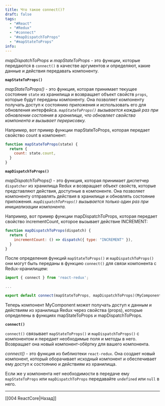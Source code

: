 ```yaml
---
title: Что такое connect()?
draft: false
tags:
  - "#React"
  - "#Redux"
  - "#connect"
  - "#mapDispatchToProps"
  - "#mapStateToProps"
info:
---
```

_mapDispatchToProps_ и _mapStateToProps_ - это функции, которые передаются в `connect()` в качестве аргументов и определяют, какие данные и действия передавать компоненту.

**`mapStateToProps()`**

_mapStateToProps()_ - это функция, которая принимает текущее состояние `state` из хранилища и возвращает объект свойств `props`, которые будут переданы компоненту. Она позволяет компоненту получать доступ к состоянию приложения и использовать его для обновления интерфейса. _`mapStateToProps()` вызывается каждый раз при обновлении состояния в хранилище, что обновляет свойства компонента и вызывает перерисовку._

Например, вот пример функции mapStateToProps, которая передает свойство count в компонент:

```jsx
function mapStateToProps(state) {
  return {
    count: state.count,
  }
}
```

**`mapDispatchToProps()`**

_mapDispatchToProps()_ - это функция, которая принимает диспетчер `dispatcher` из хранилища Redux и возвращает объект свойств, которые представляют действия, доступные в компоненте. Она позволяет компоненту отправлять действия в хранилище и обновлять состояние приложения. _`mapDispatchToProps()` вызывается только один раз при инициализации компонента._

Например, вот пример функции mapDispatchToProps, которая передает свойство incrementCount, которое вызывает действие INCREMENT:

```jsx
function mapDispatchToProps(dispatch) {
  return {
    incrementCount: () => dispatch({ type: "INCREMENT" }),
  }
}
```

После определения функций `mapStateToProps()` и `mapDispatchToProps()` они могут быть переданы в функцию `connect()` для связи компонента с Redux-хранилищем:

```jsx
import { connect } from 'react-redux';

...

export default connect(mapStateToProps, mapDispatchToProps)(MyComponent);
```

Теперь компонент MyComponent может получать доступ к данным и действиям из хранилища Redux через свойства (props), которые определены в функциях mapStateToProps и mapDispatchToProps.

**`connect()`**

`connect()` связывает `mapStateToProps()` и `mapDispatchToProps()` с компонентом и передает необходимые поля и методы в него. Возвращает она новый компонент-обёртку для вашего компонента.

_connect()_ - это функция из библиотеки `react-redux`. Она создает новый компонент, который оборачивает исходный компонент и обеспечивает ему доступ к состоянию и действиям из хранилища.

Если же у компонента нет необходимости в передаче ему `mapStateToProps` или `mapDispatchToProps` передавайте `undefined` или `null` в него.

---

[[004 ReactCore|Назад]]